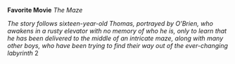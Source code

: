 **Favorite Movie**
*The Maze*

*The story follows sixteen-year-old Thomas, portrayed by O'Brien, who awakens in a rusty elevator with no memory of who he is, only to learn that he has been delivered to the middle of an intricate maze, along with many other boys, who have been trying to find their way out of the ever-changing labyrinth*
2
